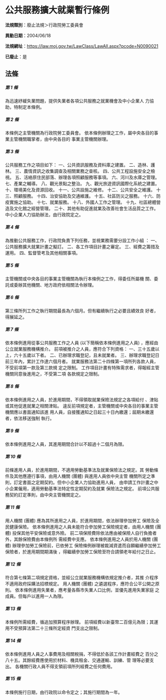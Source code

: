 # 公共服務擴大就業暫行條例

**法規類別**：廢止法規＞行政院勞工委員會

**異動日期**：2004/06/18  

**法規網址**：https://law.moj.gov.tw/LawClass/LawAll.aspx?pcode=N0090021

**已廢止**：是



## 法條
##### 第 1 條
為迅速紓緩失業問題，提供失業者各項公共服務之就業機會及中小企業人
力協助，特制定本條例。


##### 第 2 條
本條例之主管機關為行政院勞工委員會。
依本條例辦理之工作，屬中央各目的事業主管機關職掌者，由中央各目的
事業主管機關辦理。


##### 第 3 條
公共服務工作之項目如下：
一、公共資訊服務及資料庫之建置。
二、造林、護林。
三、農情資訊之收集調查及相關業務之查核。
四、公共工程設施安全之檢視。
五、活絡原住民部落、辦理各項照顧服務等事項。
六、河川及水庫之管理。
七、產業之輔導。
八、觀光景點之整治。
九、觀光旅遊資訊國際化系統之建置。
十、環境美化及資源回收。
十一、公共設施之維修。
十二、公共安全之維護。
十三、照顧服務。
十四、治安協助及交通維護。
十五、社區防災之服務。
十六、防疫實施之協助。
十七、就業服務。
十八、外國人工作之管理。
十九、社區總體營造及文化館之經營管理。
二十、其他有助促進就業及改善社會生活品質之工作。
中小企業人力協助辦法，由行政院定之。

##### 第 4 條
為推動公共服務工作，行政院負責下列任務，並視業務需要分設工作小組
：
一、公共服務擴大就業計畫之擬訂。
二、各工作項目計畫之審定。
三、經費之籌措及運用。
四、監督管考及其他相關事項。


##### 第 5 條
主管機關或中央各目的事業主管機關為執行本條例之工作，得委任所屬機
關、委託或委辦其他機關、地方政府依相關法令辦理。


##### 第 6 條
第三條所列工作之執行期間最長為六個月。但有繼續執行之必要且績效良
好者，得展延之。


##### 第 7 條
依本條例進用從事公共服務工作之人員 (以下簡稱依本條例進用之人員)
，應經由公立就業服務機構推介。
前項被推介之人員，應符合下列資格：
一、三十五歲以上，六十五歲以下者。
二、已辦理求職登記，且未就業者。
三、辦理求職登記日前三年內，累計工作達六個月者。
就業服務法第二十四條第一項所列各款人員，不受前項第一款及第三款規
定之限制。
工作項目計畫有特殊需求者，得報經主管機關同意後進用之，不受第二項
各款規定之限制。


##### 第 8 條
依本條例進用之人員，於進用期間，不得領取就業保險法規定之各項給付
、津貼或其他促進就業之相關津貼。
違反前項規定者，主管機關或中央各目的事業主管機關應以書面通知該進
用人員，自接獲通知之日起三十日內繳還；屆期未繳還者，依法移送強制
執行。


##### 第 9 條
依本條例進用之人員，其進用期間合計以不超過十二個月為限。


##### 第 10 條
前條進用人員，於進用期間，不適用勞動基準法及就業保險法之規定。其
勞動條件及其他應遵行事項，由用人機關 (團體) 與進用人員依中央主管
機關所定之準則，訂定書面之定期契約。但中小企業人力協助進用人員，
由申請工作計畫之中小企業僱用，適用勞動基準法特定性定期契約及就業
保險法之規定。
前項公共服務契約訂定準則，由中央主管機關定之。


##### 第 11 條
用人機關 (團體) 應為其所進用之人員，於進用期間，依法辦理參加勞工
保險及全民健康保險。
依本條例進用之人員未能符合參加勞工保險規定者，由用人機關 (團體)
投保其他平安保險或意外險。
前二項保險費除依法應由被保險人自行負擔者外，其餘保險費由本條例所
需經費中支應。
依本條例進用之人員於用人機關 (團體) 辦理參加勞工保險前，已依勞工
保險條例辦理被裁減資遣而自願繼續參加勞工保險者，於進用期間期滿後
，得繼續參加勞工保險至符合請領老年給付之日止。


##### 第 12 條
符合第七條第二項規定資格，並經公立就業服務機構依規定推介者，其推
介程序不適用政府採購法招標規定。
用人機關 (團體) 之遴選程序，應符合公平公開之原則。
依本條例進用失業者，應考量各縣市失業人口比例，並優先進用失業家庭
之成員。但每戶以進用一人為限。


##### 第 13 條
本條例所需經費，循追加預算程序辦理。
前項經費以新臺幣二百億元為限；其運用不受預算法第二十三條所定經資
門支出之限制。


##### 第 14 條
依本條例進用人員之人事費用及相關稅捐，不得低於各該工作計畫經費之
百分之八十五。其餘經費應使用於材料、機具租金、交通運輸、訓練、管
理等必要支出。
各機關行政人員不得支領前項所列經費之任何費用。


##### 第 15 條
本條例施行日期，由行政院以命令定之；其施行期間為一年。




